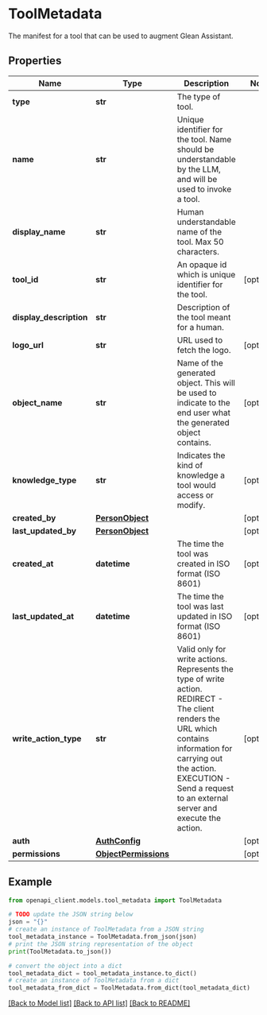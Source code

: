 # ToolMetadata

The manifest for a tool that can be used to augment Glean Assistant.

## Properties

Name | Type | Description | Notes
------------ | ------------- | ------------- | -------------
**type** | **str** | The type of tool. | 
**name** | **str** | Unique identifier for the tool. Name should be understandable by the LLM, and will be used to invoke a tool. | 
**display_name** | **str** | Human understandable name of the tool. Max 50 characters. | 
**tool_id** | **str** | An opaque id which is unique identifier for the tool. | [optional] 
**display_description** | **str** | Description of the tool meant for a human. | 
**logo_url** | **str** | URL used to fetch the logo. | [optional] 
**object_name** | **str** | Name of the generated object. This will be used to indicate to the end user what the generated object contains. | [optional] 
**knowledge_type** | **str** | Indicates the kind of knowledge a tool would access or modify. | [optional] 
**created_by** | [**PersonObject**](PersonObject.md) |  | [optional] 
**last_updated_by** | [**PersonObject**](PersonObject.md) |  | [optional] 
**created_at** | **datetime** | The time the tool was created in ISO format (ISO 8601) | [optional] 
**last_updated_at** | **datetime** | The time the tool was last updated in ISO format (ISO 8601) | [optional] 
**write_action_type** | **str** | Valid only for write actions. Represents the type of write action. REDIRECT - The client renders the URL which contains information for carrying out the action. EXECUTION - Send a request to an external server and execute the action. | [optional] 
**auth** | [**AuthConfig**](AuthConfig.md) |  | [optional] 
**permissions** | [**ObjectPermissions**](ObjectPermissions.md) |  | [optional] 

## Example

```python
from openapi_client.models.tool_metadata import ToolMetadata

# TODO update the JSON string below
json = "{}"
# create an instance of ToolMetadata from a JSON string
tool_metadata_instance = ToolMetadata.from_json(json)
# print the JSON string representation of the object
print(ToolMetadata.to_json())

# convert the object into a dict
tool_metadata_dict = tool_metadata_instance.to_dict()
# create an instance of ToolMetadata from a dict
tool_metadata_from_dict = ToolMetadata.from_dict(tool_metadata_dict)
```
[[Back to Model list]](../README.md#documentation-for-models) [[Back to API list]](../README.md#documentation-for-api-endpoints) [[Back to README]](../README.md)


